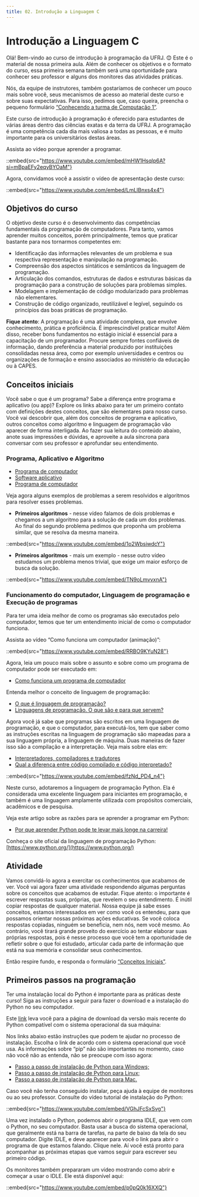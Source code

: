 ```yaml
---
title: 02. Introdução a Linguagem C
---
```


# Introdução a Linguagem C

Olá! Bem-vindo ao curso de introdução à programação da UFRJ. 😊 Este é o material de nossa primeira aula. Além de conhecer os objetivos e o formato do curso, essa primeira semana também será uma oportunidade para conhecer seu professor e alguns dos monitores das atividades práticas.

Nós, da equipe de instrutores, também gostaríamos de conhecer um pouco mais sobre você, seus mecanismos de acesso ao material deste curso e sobre suas expectativas. Para isso, pedimos que, caso queira, preencha o pequeno formulário [“Conhecendo a turma de Computação 1”](https://forms.gle/emNUGHTF9MSsECDJ7).

Este curso de introdução à programação é oferecido para estudantes de várias áreas dentro das ciências exatas e da terra da UFRJ. A programação é uma competência cada dia mais valiosa a todas as pessoas, e é muito importante para os universitários destas áreas.

Assista ao vídeo porque aprender a programar.

::embed{src="https://www.youtube.com/embed/mHW1Hsqlp6A?si=mBpaEFy2eqyBYOaM"}

Agora, convidamos você a assistir o vídeo de apresentação deste curso:

::embed{src="https://www.youtube.com/embed/LmLlBnxs4x4"}

## Objetivos do curso

O objetivo deste curso é o desenvolvimento das competências fundamentais da programação de computadores. Para tanto, vamos aprender muitos conceitos, porém principalmente, temos que praticar bastante para nos tornarmos competentes em:

- Identificação das informações relevantes de um problema e sua respectiva representação e manipulação na programação.
- Compreensão dos aspectos sintáticos e semânticos da linguagem de programação.
- Articulação dos comandos, estruturas de dados e estruturas básicas da programação para a construção de soluções para problemas simples.
- Modelagem e implementação de código modularizado para problemas não elementares.
- Construção de código organizado, reutilizável e legível, seguindo os princípios das boas práticas de programação.

**Fique atento**: A programação é uma atividade complexa, que envolve conhecimento, prática e proficiência. É imprescindível praticar muito! Além disso, receber bons fundamentos no estágio inicial é essencial para a capacitação de um programador. Procure sempre fontes confiáveis de informação, dando preferência a material produzido por instituições consolidadas nessa área, como por exemplo universidades e centros ou organizações de formação e ensino associados ao ministério da educação ou à CAPES.

## Conceitos iniciais

Você sabe o que é um programa? Sabe a diferença entre programa e aplicativo (ou app)? Explore os links abaixo para ter um primeiro contato com definições destes conceitos, que são elementares para nosso curso. Você vai descobrir que, além dos conceitos de programa e aplicativo, outros conceitos como algoritmo e linguagem de programação vão aparecer de forma interligada. Ao fazer sua leitura do conteúdo abaixo, anote suas impressões e dúvidas, e aproveite a aula síncrona para conversar com seu professor e aprofundar seu entendimento.

### Programa, Aplicativo e Algoritmo

- [Programa de computador](https://escola.britannica.com.br/artigo/programa-de-computador/483487)
- [Software aplicativo](https://pt.wikipedia.org/wiki/Software_aplicativo)
- [Programa de computador](https://pt.wikipedia.org/wiki/Programa_de_computador)

Veja agora alguns exemplos de problemas a serem resolvidos e algoritmos para resolver esses problemas.

- **Primeiros algoritmos** - nesse vídeo falamos de dois problemas e chegamos a um algoritmo para a solução de cada um dos problemas. Ao final do segundo problema pedimos que proponha um problema similar, que se resolva da mesma maneira.

::embed{src="https://www.youtube.com/embed/1o2WbsiwdcY"}

- **Primeiros algoritmos** - mais um exemplo - nesse outro vídeo estudamos um problema menos trivial, que exige um maior esforço de busca da solução.

::embed{src="https://www.youtube.com/embed/TN9oLmvvxnA"}

### Funcionamento do computador, Linguagem de programação e Execução de programas

Para ter uma ideia melhor de como os programas são executados pelo computador, temos que ter um entendimento inicial de como o computador funciona.

Assista ao vídeo “Como funciona um computador (animação)”:

::embed{src="https://www.youtube.com/embed/RRBO9KYuN28"}

Agora, leia um pouco mais sobre o assunto e sobre como um programa de computador pode ser executado em:

- [Como funciona um programa de computador](https://woliveiras.com.br/posts/como-funciona-um-programa-de-computador/)

Entenda melhor o conceito de linguagem de programação:

- [O que é linguagem de programação?](https://universidadedatecnologia.com.br/o-que-e-linguagem-de-programacao/)
- [Linguagens de programação. O que são e para que servem?](http://www.digitaldev.com.br/linguagens-de-programacao/)

Agora você já sabe que programas são escritos em uma linguagem de programação, e que o computador, para executá-los, tem que saber como as instruções escritas na linguagem de programação são mapeadas para a sua linguagem própria, a linguagem de máquina. Duas maneiras de fazer isso são a compilação e a interpretação. Veja mais sobre elas em:

- [Interpretadores, compiladores e tradutores](http://www.inf.ufsc.br/~j.barreto/cca/arquitet/arq4.htm)
- [Qual a diferença entre código compilado e código interpretado?](https://youtu.be/fzNd_PD4_n4)

::embed{src="https://www.youtube.com/embed/fzNd_PD4_n4"}

Neste curso, adotaremos a linguagem de programação Python. Ela é considerada uma excelente linguagem para iniciantes em programação, e também é uma linguagem amplamente utilizada com propósitos comerciais, acadêmicos e de pesquisa.

Veja este artigo sobre as razões para se aprender a programar em Python:

- [Por que aprender Python pode te levar mais longe na carreira!](https://becode.com.br/porque-aprender-python/)

Conheça o site oficial da linguagem de programação Python: [https://www.python.org/](https://www.python.org/)

## Atividade

Vamos convidá-lo agora a exercitar os conhecimentos que acabamos de ver. Você vai agora fazer uma atividade respondendo algumas perguntas sobre os conceitos que acabamos de estudar. Fique atento: o importante é escrever respostas suas, próprias, que revelem o seu entendimento. É inútil copiar respostas de qualquer material. Nossa equipe já sabe esses conceitos, estamos interessados em ver como você os entendeu, para que possamos orientar nossas próximas ações educativas. Se você coloca respostas copiadas, ninguém se beneficia, nem nós, nem você mesmo. Ao contrário, você tirará grande proveito do exercício ao tentar elaborar suas próprias respostas, pois é nesse processo que você tem a oportunidade de refletir sobre o que foi estudado, articular cada parte de informação que está na sua memória e consolidar seus conhecimentos.

Então respire fundo, e responda o formulário [“Conceitos Iniciais”](https://forms.gle/B76mXNVCUAtHpR978).

## Primeiros passos na programação

Ter uma instalação local do Python é importante para as práticas deste curso! Siga as instruções a seguir para fazer o download e a instalação do Python no seu computador.

Este [link](https://www.python.org/downloads/) leva você para a página de download da versão mais recente do Python compatível com o sistema operacional da sua máquina:

Nos links abaixo estão instruções que podem te ajudar no processo de instalação. Escolha o link de acordo com o sistema operacional que você usa. As informações sobre “pip” não são importantes no momento, caso não você não as entenda, não se preocupe com isso agora:

- [Passo a passo de instalação de Python para Windows;](https://python.org.br/instalacao-windows/)
- [Passo a passo de instalação de Python para Linux;](https://python.org.br/instalacao-linux/)
- [Passo a passo de instalação de Python para Mac.](https://python.org.br/instalacao-mac/)

Caso você não tenha conseguido instalar, peça ajuda à equipe de monitores ou ao seu professor. Consulte do vídeo tutorial de instalação do Python:

::embed{src="https://www.youtube.com/embed/VGhJFcSxSvg"}

Uma vez instalado o Python, podemos abrir o programa IDLE, que vem com o Python, no seu computador. Basta usar a busca do sistema operacional, que geralmente está na barra de tarefas, na parte de baixo da tela do seu computador. Digite IDLE, e deve aparecer para você o link para abrir o programa de que estamos falando. Clique nele. Aí você está pronto para acompanhar as próximas etapas que vamos seguir para escrever seu primeiro código.

Os monitores também prepararam um vídeo mostrando como abrir e começar a usar o IDLE. Ele está disponível aqui:

::embed{src="https://www.youtube.com/embed/p0pQ0k16XXQ"}
